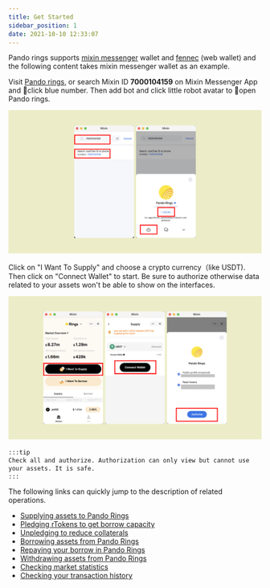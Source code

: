 ```yaml
---
title: Get Started 
sidebar_position: 1
date: 2021-10-10 12:33:07
---
```


Pando rings supports [mixin messenger](https://docs.pando.im/docs/wallets/mixin-messenger) wallet and [fennec](https://docs.pando.im/docs/apps/wallets) (web wallet) and the following content takes mixin messenger wallet as an example.

Visit [Pando rings](https://rings.pando.im), or search Mixin ID **7000104159** on Mixin Messenger App and click blue number. Then add bot and click little robot avatar to open Pando rings.

![](../assets/rings-get-started-p1.png)

Click on "I Want To Supply" and choose a crypto currency（like USDT). Then click on "Connect Wallet" to start. Be sure to authorize otherwise data related to your assets won't be able to show on the interfaces.

![](../assets/rings-get-started-p2.png)

````mdx-code-block
:::tip
Check all and authorize. Authorization can only view but cannot use your assets. It is safe.
:::
````

The following links can quickly jump to the description of related operations.

- [Supplying assets to Pando Rings](https://docs.pando.im/docs/rings/tutorials/how-to-supply)
- [Pledging rTokens to get borrow capacity](https://docs.pando.im/docs/rings/tutorials/how-to-pledge)
- [Unpledging to reduce collaterals](https://docs.pando.im/docs/rings/tutorials/how-to-unpledge)
- [Borrowing assets from Pando Rings](https://docs.pando.im/docs/rings/tutorials/how-to-borrow)
- [Repaying your borrow in Pando Rings](https://docs.pando.im/docs/rings/tutorials/how-to-repay)
- [Withdrawing assets from Pando Rings](https://docs.pando.im/docs/rings/tutorials/how-to-withdraw)
- [Checking market statistics](https://docs.pando.im/docs/rings/tutorials/check-market-stats)
- [Checking your transaction history](https://docs.pando.im/docs/rings/tutorials/check-tx-history)


